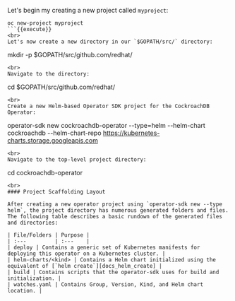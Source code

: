 Let's begin my creating a new project called `myproject`:

```
oc new-project myproject
```{{execute}}
<br>
Let's now create a new directory in our `$GOPATH/src/` directory:

```
mkdir -p $GOPATH/src/github.com/redhat/
```{{execute}}
<br>
Navigate to the directory:

```
cd $GOPATH/src/github.com/redhat/
```{{execute}}
<br>
Create a new Helm-based Operator SDK project for the CockroachDB Operator:

```
operator-sdk new cockroachdb-operator --type=helm --helm-chart cockroachdb --helm-chart-repo https://kubernetes-charts.storage.googleapis.com
```{{execute}}
<br>
Navigate to the top-level project directory:

```
cd cockroachdb-operator
```{{execute}}
<br>
#### Project Scaffolding Layout

After creating a new operator project using `operator-sdk new --type helm`, the project directory has numerous generated folders and files. The following table describes a basic rundown of the generated files and directories:

| File/Folders | Purpose |
| :---         | :---    |
| deploy | Contains a generic set of Kubernetes manifests for deploying this operator on a Kubernetes cluster. |
| helm-charts/<kind> | Contains a Helm chart initialized using the equivalent of [`helm create`][docs_helm_create] |
| build | Contains scripts that the operator-sdk uses for build and initialization. |
| watches.yaml | Contains Group, Version, Kind, and Helm chart location. |
